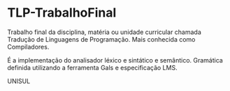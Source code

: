 # TLP-TrabalhoFinal

Trabalho final da disciplina, matéria ou unidade curricular chamada Tradução de Linguagens de Programação.
Mais conhecida como Compiladores.

É a implementação do analisador léxico e sintático e semântico.
Gramática definida utilizando a ferramenta Gals e especificação LMS.

UNISUL
